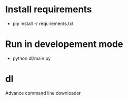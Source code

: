 # Install requirements
- pip install -r requirements.txt

# Run in developement mode
- python dl/main.py

# dl
Advance command line downloader. 
